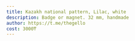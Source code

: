 ```yaml
---
title: Kazakh national pattern, Lilac, white
description: Badge or magnet. 32 mm, handmade
author: https://t.me/thegello
cost: 3000₸
---
```

